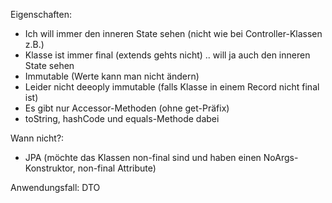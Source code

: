 Eigenschaften:
- Ich will immer den inneren State sehen (nicht wie bei Controller-Klassen z.B.)
- Klasse ist immer final (extends gehts nicht) .. will ja auch den inneren State sehen
- Immutable (Werte kann man nicht ändern)
- Leider nicht deeoply immutable (falls Klasse in einem Record nicht final ist)
- Es gibt nur Accessor-Methoden (ohne get-Präfix)
- toString, hashCode und equals-Methode dabei

Wann nicht?:
- JPA (möchte das Klassen non-final sind und haben einen NoArgs-Konstruktor, non-final Attribute)

Anwendungsfall: DTO